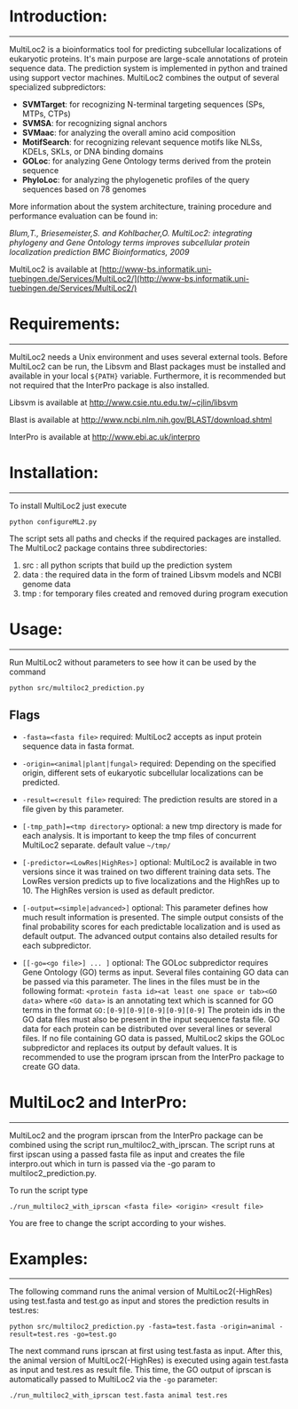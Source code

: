 # Introduction:
--------------------

MultiLoc2 is a bioinformatics tool for predicting subcellular localizations of eukaryotic proteins.
It's main purpose are large-scale annotations of protein sequence data. 
The prediction system is implemented in python and trained using support vector machines. 
MultiLoc2 combines the output of several specialized subpredictors: 
- **SVMTarget**: for recognizing N-terminal targeting sequences (SPs, MTPs, CTPs) 
- **SVMSA**: for recognizing signal anchors
- **SVMaac**: for analyzing the overall amino acid composition
- **MotifSearch**: for recognizing relevant sequence motifs like NLSs, KDELs, SKLs, or DNA binding domains
- **GOLoc**: for analyzing Gene Ontology terms derived from the protein sequence
- **PhyloLoc**: for analyzing the phylogenetic profiles of the query sequences based on 78 genomes

More information about the system architecture, training procedure and performance evaluation
can be found in:

_Blum,T., Briesemeister,S. and Kohlbacher,O. MultiLoc2: integrating phylogeny and Gene Ontology terms improves subcellular protein localization prediction BMC Bioinformatics, 2009_

MultiLoc2 is available at 
[http://www-bs.informatik.uni-tuebingen.de/Services/MultiLoc2/](http://www-bs.informatik.uni-tuebingen.de/Services/MultiLoc2/)

# Requirements:
------------------
MultiLoc2 needs a Unix environment and uses several external tools.
Before MultiLoc2 can be run, the Libsvm and Blast packages must be installed and available
in your local `${PATH}` variable. Furthermore, it is recommended but not required that the InterPro package
is also installed.

Libsvm is available at
http://www.csie.ntu.edu.tw/~cjlin/libsvm 

Blast is available at
http://www.ncbi.nlm.nih.gov/BLAST/download.shtml 

InterPro is available at
http://www.ebi.ac.uk/interpro 

# Installation:
----------------------------
To install MultiLoc2 just execute
```
python configureML2.py
```
The script sets all paths and checks if the required packages are installed.
The MultiLoc2 package contains three subdirectories:

1. src : all python scripts that build up the prediction system
2. data : the required data in the form of trained Libsvm models and NCBI genome data
3. tmp : for temporary files created and removed during program execution

# Usage:
--------------

Run MultiLoc2 without parameters to see how it can be used by the command
```
python src/multiloc2_prediction.py
```
## Flags

* `-fasta=<fasta file>`
	required: MultiLoc2 accepts as input protein sequence data in fasta format.
	
* `-origin=<animal|plant|fungal>`
	required: Depending on the specified origin, different sets of eukaryotic subcellular localizations
	can be predicted.

* `-result=<result file>`
	required: The prediction results are stored in a file given by this parameter.

* `[-tmp_path]=<tmp directory>`
         optional: a new tmp directory is made for each analysis. It is important to keep the tmp 
	 files of concurrent MultiLoc2 separate. default value `~/tmp/`

* `[-predictor=<LowRes|HighRes>]`
	optional: MultiLoc2 is available in two versions since it was trained on two different training data sets.
	The LowRes version predicts up to five localizations and the HighRes up to 10. The HighRes version 
	is used as default predictor. 

* `[-output=<simple|advanced>]`
	optional: This parameter defines how much result information is presented. The simple output consists
	of the final probability scores for each predictable localization and is used as default output.
	The advanced output contains also detailed results for each subpredictor.

* `[[-go=<go file>] ... ]`
	optional: The GOLoc subpredictor requires Gene Ontology (GO) terms as input.
	Several files containing GO data can be passed via this parameter. 
	The lines in the files must be in the following format:
	`<protein fasta id><at least one space or tab><GO data>`
	where `<GO data>` is an annotating text which is scanned for GO terms in the format `GO:[0-9][0-9][0-9][0-9][0-9]`
	The protein ids in the GO data files must also be present in the input sequence fasta file. 
	GO data for each protein can be distributed over several lines or several files. 
	If no file containing GO data is passed, MultiLoc2 skips the GOLoc subpredictor and replaces its output
	by default values. It is recommended to use the program iprscan from the InterPro package to create GO data.

# MultiLoc2 and InterPro:
-----------------------

MultiLoc2 and the program iprscan from the InterPro package can be combined using the script 
run_multiloc2_with_iprscan. The script runs at first ipscan using a passed fasta file as input
and creates the file interpro.out which in turn is passed via the -go param to multiloc2_prediction.py.

To run the script type
```
./run_multiloc2_with_iprscan <fasta file> <origin> <result file>
```
You are free to change the script according to your wishes.

# Examples:
---------------

The following command runs the animal version of MultiLoc2(-HighRes) using test.fasta and test.go as input
and stores the prediction results in test.res:
```
python src/multiloc2_prediction.py -fasta=test.fasta -origin=animal -result=test.res -go=test.go
```
The next command runs iprscan at first using test.fasta as input. After this, the animal version of MultiLoc2(-HighRes)
is executed using again test.fasta as input and test.res as result file. This time, the GO output of iprscan
is automatically passed to MultiLoc2 via the `-go` parameter:
```
./run_multiloc2_with_iprscan test.fasta animal test.res
```

